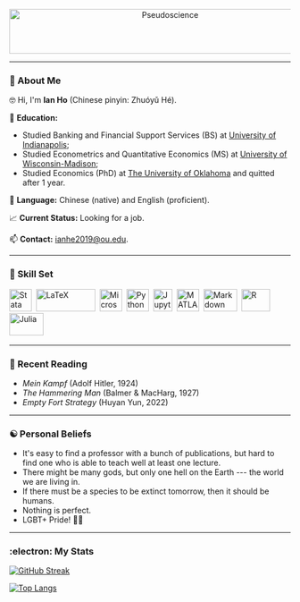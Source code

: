 <p align="center">
  <img src="https://github.com/IanHo2019/Me/blob/main/Image/Lament_for_the_South.jpg" title="Pseudoscience" alt="Pseudoscience" width="560" height="80"/>
</p>

---

### 👋 About Me
:nerd_face: Hi, I'm **Ian Ho** (Chinese pinyin: Zhuóyǔ Hé).

:school: **Education:**
  * Studied Banking and Financial Support Services (BS) at [University of Indianapolis](https://uindy.edu/);
  * Studied Econometrics and Quantitative Economics (MS) at [University of Wisconsin-Madison](https://www.wisc.edu/);
  * Studied Economics (PhD) at [The University of Oklahoma](https://www.ou.edu/) and quitted after 1 year.

:abcd: **Language:** Chinese (native) and English (proficient).

:chart_with_upwards_trend: **Current Status:** Looking for a job.

📫 **Contact:** ianhe2019@ou.edu.

---

### :toolbox: Skill Set
[<img src="https://github.com/IanHo2019/Me/blob/main/Image/Stata.png" title="Stata" alt="Stata" width="40" height="40"/>](https://www.stata.com/)&nbsp;
[<img src="https://github.com/IanHo2019/Me/blob/main/Image/Latex.png" title="LaTeX" alt="LaTeX" width="106" height="40"/>](https://www.latex-project.org/)&nbsp;
[<img src="https://github.com/IanHo2019/Me/blob/main/Image/Microsoft.png" title="Microsoft Office" alt="Microsoft Office" width="40" height="40"/>](https://www.microsoft.com/)&nbsp;
[<img src="https://github.com/IanHo2019/Me/blob/main/Image/Python.png" title="Python" alt="Python" width="40" height="40"/>](https://www.python.org/)&nbsp;
[<img src="https://github.com/IanHo2019/Me/blob/main/Image/Jupyter.png" title="Jupyter" alt="Jupyter" width="34.5" height="40"/>](https://jupyter.org/)&nbsp;
[<img src="https://github.com/IanHo2019/Me/blob/main/Image/Matlab.png"  title="MATLAB" alt="MATLAB" width="40" height="40"/>](https://www.mathworks.com/products/matlab.html)&nbsp;
[<img src="https://github.com/IanHo2019/Me/blob/main/Image/Markdown.png" title="Markdown" alt="Markdown" width="60" height="40"/>](https://daringfireball.net/projects/markdown/)&nbsp;
[<img src="https://github.com/IanHo2019/Me/blob/main/Image/R.png" title="R" alt="R" width="51" height="40"/>](https://www.r-project.org/)&nbsp;
[<img src="https://github.com/IanHo2019/Me/blob/main/Image/Julia.png" title="Julia" alt="Julia" width="61" height="40"/>](https://julialang.org/)&nbsp;

---

### :open_book: Recent Reading
  - *Mein Kampf* (Adolf Hitler, 1924)
  - *The Hammering Man* (Balmer & MacHarg, 1927)
  - *Empty Fort Strategy* (Huyan Yun, 2022)

---

### :yin_yang: Personal Beliefs
  - It's easy to find a professor with a bunch of publications, but hard to find one who is able to teach well at least one lecture.
  - There might be many gods, but only one hell on the Earth --- the world we are living in.
  - If there must be a species to be extinct tomorrow, then it should be humans.
  - Nothing is perfect.
  - LGBT+ Pride! :rainbow_flag:

---

### :electron: My Stats
[![GitHub Streak](http://github-readme-streak-stats.herokuapp.com?user=IanHo2019&theme=dark&background=000000)](https://git.io/streak-stats)

[![Top Langs](https://github-readme-stats.vercel.app/api/top-langs/?username=IanHo2019&exclude_repo=ECON-770-Exams&layout=compact&theme=vision-friendly-dark)](https://github.com/anuraghazra/github-readme-stats)
